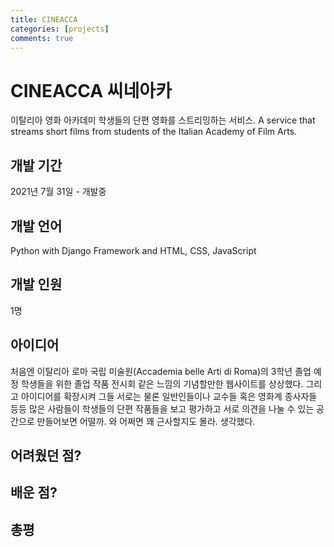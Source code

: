 ```yaml
---
title: CINEACCA
categories: [projects]
comments: true
---
```


# CINEACCA 씨네아카

이탈리아 영화 아카데미 학생들의 단편 영화를 스트리밍하는 서비스.
A service that streams short films from students of the Italian Academy of Film Arts.

## 개발 기간

2021년 7월 31일 - 개발중

## 개발 언어

Python with Django Framework and HTML, CSS, JavaScript

## 개발 인원

1명

## 아이디어 

처음엔 이탈리아 로마 국립 미술원(Accademia belle Arti di Roma)의 3학년 졸업 예정 학생들을 위한 졸업 작품 전시회 같은 느낌의 기념할만한 웹사이트를 상상했다.
그리고 아이디어를 확장시켜 그들 서로는 물론 일반인들이나 교수들 혹은 영화계 종사자들 등등 많은 사람들이 학생들의 단편 작품들을 보고 평가하고 서로 의견을 나눌 수 있는 공간으로 만들어보면 어떨까. 와 어쩌면 꽤 근사할지도 몰라. 생각했다.

## 어려웠던 점?



## 배운 점?



## 총평

